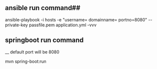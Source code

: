 ## ansible run command##

ansible-playbook -i hosts -e "username=<username> domainname=<domainname> portno=8080" --private-key passfile.pem application.yml -vvv

## springboot run command ##
__ default port will be 8080

mvn spring-boot:run

